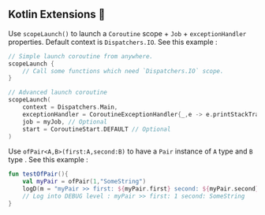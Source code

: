 ## Kotlin Extensions 💎

Use `scopeLaunch()` to launch a `Coroutine` scope + `Job` + `exceptionHandler` properties. Default context is `Dispatchers.IO`.  See this example : 

```kotlin
// Simple launch coroutine from anywhere.
scopeLaunch {
    // Call some functions which need `Dispatchers.IO` scope.  
}

// Advanced launch coroutine
scopeLaunch(
    context = Dispatchers.Main,
    exceptionHandler = CoroutineExceptionHandler{_,e -> e.printStackTrace()},  
    job = myJob, // Optional   
    start = CoroutineStart.DEFAULT // Optional
)
```
  
Use `ofPair<A,B>(first:A,second:B)` to have a `Pair` instance of `A` type and `B` type .  See this example : 

```kotlin
fun testOfPair(){
    val myPair = ofPair(1,"SomeString")
    logD(m = "myPair >> first: ${myPair.first} second: ${myPair.second}")
	// Log into DEBUG level : myPair >> first: 1 second: SomeString
}
```